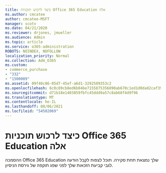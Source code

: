 ```yaml
---
title: כיצד לרכוש תוכניות Office 365 Education אלה
ms.author: cmcatee
author: cmcatee-MSFT
manager: scotv
ms.date: 04/21/2020
ms.reviewer: drjones, jmueller
ms.audience: Admin
ms.topic: article
ms.service: o365-administration
ROBOTS: NOINDEX, NOFOLLOW
localization_priority: Normal
ms.collection: Adm_O365
ms.custom:
- commerce_purchase
- "332"
- "1500009"
ms.assetid: 09f40c86-05d7-45ef-a6d1-3292509353c2
ms.openlocfilehash: 6c0c89cb8ed6b04be7155875356890ab670c1ed1d0da82caf39775b560432961
ms.sourcegitcommit: d71b18e1403859fbfc45ddd9a57c8ab68f4d9f96
ms.translationtype: MT
ms.contentlocale: he-IL
ms.lasthandoff: 08/06/2021
ms.locfileid: "54502069"
---
```

# <a name="how-to-purchase-office-365-education-plans"></a>כיצד לרכוש תוכניות Office 365 Education אלה

ההסמכה Office 365 Education שלך נמצאת תחת סקירה. תוכל לצפות לקבל הודעה לגבי קביעת הזכאות שלך לפני שפג תוקפה של גירסת הניסיון.